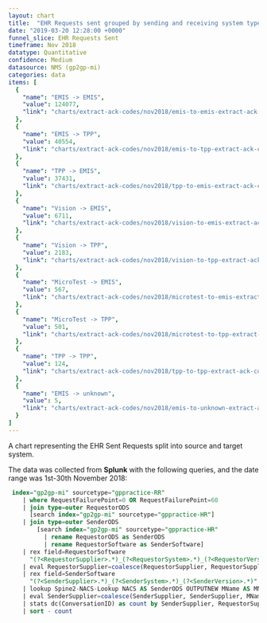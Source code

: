 ```yaml
---
layout: chart
title:  "EHR Requests sent grouped by sending and receiving system type"
date: "2019-03-20 12:28:00 +0000"
funnel_slice: EHR Requests Sent
timeframe: Nov 2018
datatype: Quantitative
confidence: Medium
datasource: NMS (gp2gp-mi)
categories: data
items: [
  {
    "name": "EMIS -> EMIS",
    "value": 124077,
    "link": "charts/extract-ack-codes/nov2018/emis-to-emis-extract-ack-codes"
  },
  {
    "name": "EMIS -> TPP",
    "value": 40554,
    "link": "charts/extract-ack-codes/nov2018/emis-to-tpp-extract-ack-codes"
  },
  {
    "name": "TPP -> EMIS",
    "value": 37431,
    "link": "charts/extract-ack-codes/nov2018/tpp-to-emis-extract-ack-codes"
  },
  {
    "name": "Vision -> EMIS",
    "value": 6711,
    "link": "charts/extract-ack-codes/nov2018/vision-to-emis-extract-ack-codes"
  },
  {
    "name": "Vision -> TPP",
    "value": 2183,
    "link": "charts/extract-ack-codes/nov2018/vision-to-tpp-extract-ack-codes"
  },
  {
    "name": "MicroTest -> EMIS",
    "value": 567,
    "link": "charts/extract-ack-codes/nov2018/microtest-to-emis-extract-ack-codes"
  },
  {
    "name": "MicroTest -> TPP",
    "value": 501,
    "link": "charts/extract-ack-codes/nov2018/microtest-to-tpp-extract-ack-codes"
  },
  {
    "name": "TPP -> TPP",
    "value": 124,
    "link": "charts/extract-ack-codes/nov2018/tpp-to-tpp-extract-ack-codes"
  },
  {
    "name": "EMIS -> unknown",
    "value": 5,
    "link": "charts/extract-ack-codes/nov2018/emis-to-unknown-extract-ack-codes"
  }
]
---
```

A chart representing the EHR Sent Requests split into source and target system.

The data was collected from **Splunk** with the following queries, and the date range was 1st-30th November 2018:

```sql
 index="gp2gp-mi" sourcetype="gppractice-RR"
    | where RequestFailurePoint=0 OR RequestFailurePoint=60 
    | join type=outer RequestorODS 
      [search index="gp2gp-mi" sourcetype="gppractice-HR"] 
    | join type=outer SenderODS 
        [search index="gp2gp-mi" sourcetype="gppractice-HR" 
          | rename RequestorODS as SenderODS 
          | rename RequestorSoftware as SenderSoftware]
    | rex field=RequestorSoftware 
      "(?<RequestorSupplier>.*)_(?<RequestorSystem>.*)_(?<RequestorVersion>.*)"
    | eval RequestorSupplier=coalesce(RequestorSupplier, RequestorSupplier, "unknown")
    | rex field=SenderSoftware 
      "(?<SenderSupplier>.*)_(?<SenderSystem>.*)_(?<SenderVersion>.*)"
    | lookup Spine2-NACS-Lookup NACS AS SenderODS OUTPUTNEW MName AS MName
    | eval SenderSupplier=coalesce(SenderSupplier, SenderSupplier, MName, MName, "unknown")
    | stats dc(ConversationID) as count by SenderSupplier, RequestorSupplier
    | sort - count
```
